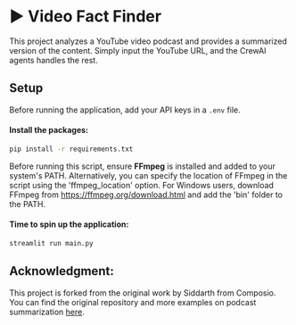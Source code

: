 # ▶️ Video Fact Finder

This project analyzes a YouTube video podcast and provides a summarized version of the content. Simply input the YouTube URL, and the CrewAI agents handles the rest.

## Setup

Before running the application, add your API keys in a `.env` file.

#### Install the packages:
```bash
pip install -r requirements.txt
```

Before running this script, ensure **FFmpeg** is installed and added to your system's PATH.
Alternatively, you can specify the location of FFmpeg in the script using the 'ffmpeg_location' option.
For Windows users, download FFmpeg from https://ffmpeg.org/download.html and add the 'bin' folder to the PATH.

#### Time to spin up the application:
```bash
streamlit run main.py
```

## Acknowledgment:
This project is forked from the original work by Siddarth from Composio.
You can find the original repository and more examples on podcast summarization [here](https://github.com/ComposioHQ/composio/tree/master/python/examples/Podcast_summarizer_Agents).
